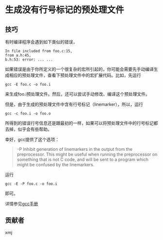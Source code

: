 # 生成没有行号标记的预处理文件

## 技巧

有时编译程序会遇到如下类似的错误，

	In file included from foo.c:15,
	from a.h:45,
	b.h:53: error: ... ...

如果错误是由于你所定义的一个很复杂的宏所引起的，你可能会需要先手动编译生成相应的预处理文件，查看下预处理文件中的宏扩展代码。比如，先运行

	gcc -E foo.c -o foo.i

来生成foo.i预处理文件。然后，还可以尝试手动修改、编译这个预处理文件。

但是，由于生成的预处理文件中含有行号标记（linemarker），所以，运行

	gcc -c foo.i -o foo.o

所得到的错误行号信息还是跟最初的一样，如果可以将预处理文件中的行号标记都去掉，似乎会有些帮助。

幸好，gcc提供了这个选项：

> -P
> Inhibit generation of linemarkers in the output from the
> preprocessor. This might be useful when running the preprocessor on
> something that is not C code, and will be sent to a program which
> might be confused by the linemarkers.

运行

	gcc -E -P foo.c -o foo.i

即可。

详情参见[gcc手册](https://gcc.gnu.org/onlinedocs/gcc/Preprocessor-Options.html#Preprocessor-Options)

## 贡献者

xmj

